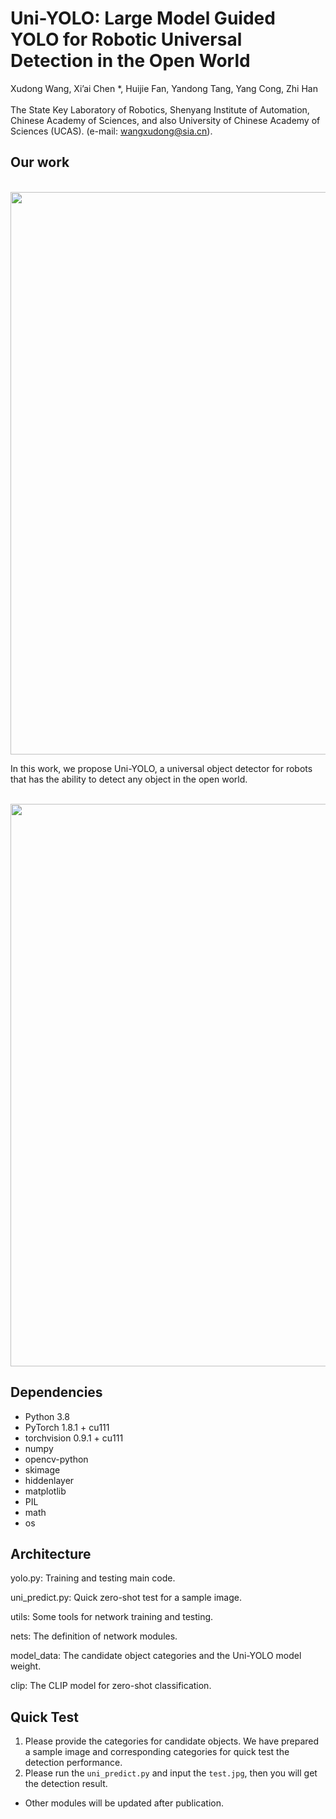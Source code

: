 # Uni-YOLO: Large Model Guided YOLO for Robotic Universal Detection in the Open World
Xudong Wang, Xi’ai Chen *, Huijie Fan, Yandong Tang, Yang Cong, Zhi Han <br />
 <br />
The State Key Laboratory of Robotics, Shenyang Institute of Automation, Chinese Academy of Sciences, and also University of Chinese Academy of Sciences (UCAS). (e-mail: wangxudong@sia.cn).
## Our work 

<p float="left">
  &emsp;&emsp; <img src="./f2.png" width="900" />
</p>

In this work, we propose Uni-YOLO, a universal object detector for robots that has the ability to detect any object in the open world.

<p float="left">
  &emsp;&emsp; <img src="./f7.png" width="900" />
</p>

## Dependencies
* Python 3.8
* PyTorch 1.8.1 + cu111
* torchvision 0.9.1 + cu111
* numpy
* opencv-python
* skimage
* hiddenlayer
* matplotlib
* PIL
* math
* os
## Architecture
yolo.py: Training and testing main code.

uni_predict.py: Quick zero-shot test for a sample image.

utils: Some tools for network training and testing.

nets: The definition of network modules.

model_data: The candidate object categories and the Uni-YOLO model weight.

clip: The CLIP model for zero-shot classification.

## Quick Test
1. Please provide the categories for candidate objects. We have prepared a sample image and corresponding categories for quick test the detection performance. 
2. Please run the ``uni_predict.py`` and input the ``test.jpg``, then you will get the detection result.

* Other modules will be updated after publication.
